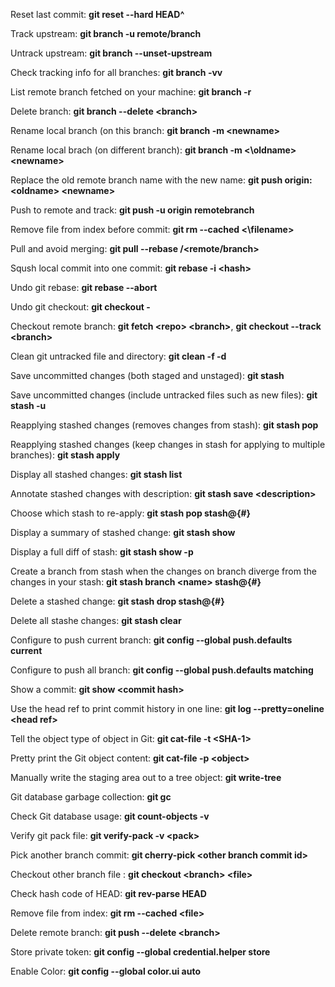 Reset last commit: **git reset --hard HEAD^**  

Track upstream: **git branch -u remote/branch**   

Untrack upstream: **git branch --unset-upstream**  

Check tracking info for all branches: **git branch -vv**

List remote branch fetched on your machine: **git branch -r**    

Delete branch: **git branch --delete \<branch>**   

Rename local branch (on this branch: **git branch -m \<newname>**  

Rename local brach (on different branch): **git branch -m <\oldname> \<newname>**  

Replace the old remote branch name with the new name: **git push origin: \<oldname> \<newname>**    

Push to remote and track: **git push -u origin remotebranch**   

Remove file from index before commit: **git rm --cached <\filename>**   

Pull and avoid merging:  **git pull --rebase /<remote/branch>**    

Sqush local commit into one commit: **git rebase -i \<hash>**  

Undo git rebase: **git rebase --abort**  

Undo git checkout: **git checkout -**   

Checkout remote branch: **git fetch \<repo> \<branch>**, **git checkout --track \<branch>**   

Clean git untracked file and directory: **git clean -f -d**   

Save uncommitted changes (both staged and unstaged): **git stash**   

Save uncommitted changes (include untracked files such as new files): **git stash -u**   

Reapplying stashed changes (removes changes from stash): **git stash pop**    

Reapplying stashed changes (keep changes in stash for applying to multiple branches):  **git stash apply**    

Display all stashed changes: **git stash list**    

Annotate stashed changes with description: **git stash save \<description>**    

Choose which stash to re-apply: **git stash pop stash@{#}**   

Display a summary of stashed change: **git stash show** 

Display a full diff of stash: **git stash show -p**   

Create a branch from stash when the changes on branch diverge from the changes in your stash: **git stash branch \<name> stash@{#}**     

Delete a stashed change: **git stash drop stash@{#}**    

Delete all stashe changes: **git stash clear**    
  
Configure to push current branch: **git config --global push.defaults current**    

Configure to push all branch: **git config --global push.defaults matching**   

Show a commit: **git show \<commit hash>**     

Use the head ref to print commit history in one line: **git log --pretty=oneline \<head ref>**   

Tell the object type of object in Git: **git cat-file -t \<SHA-1>**    

Pretty print the Git object content: **git cat-file -p \<object>**   

Manually write the staging area out to a tree object: **git write-tree**    

Git database garbage collection: **git gc**   

Check Git database usage: **git count-objects -v**    

Verify git pack file: **git verify-pack -v \<pack>**  

Pick another branch commit: **git cherry-pick \<other branch commit id>**   

Checkout other branch file : **git checkout \<branch> \<file>**  

Check hash code of HEAD: **git rev-parse HEAD**   

Remove file from index: **git rm --cached \<file>**    

Delete remote branch: **git push --delete \<branch>**   

Store private token: **git config --global credential.helper store**  

Enable Color: **git config --global color.ui auto**




